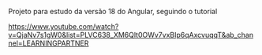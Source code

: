 Projeto para estudo da versão 18 do Angular, seguindo o tutorial

https://www.youtube.com/watch?v=QjaNv7s1gW0&list=PLVC638_XM6Qlt0OWv7vxBIp6qAxcvuqqT&ab_channel=LEARNINGPARTNER
